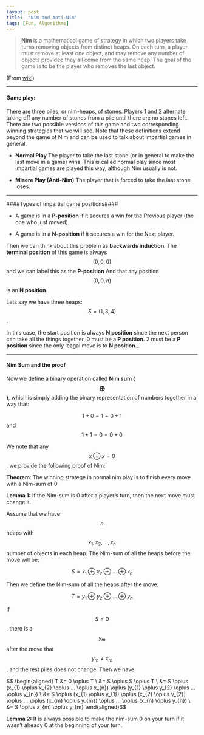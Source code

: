 ```yaml
---
layout: post
title:  "Nim and Anti-Nim"
tags: [Fun, Algorithms]
---
```


> **Nim** is a mathematical game of strategy 
in which two players take turns removing 
objects from distinct heaps. On each turn, 
a player must remove at least one object, 
and may remove any number of objects provided 
they all come from the same heap. The goal of 
the game is to be the player who removes the 
last object.

(From [wiki](https://en.wikipedia.org/wiki/Nim))

---

#### Game play: ####

There are three piles, or nim-heaps, of stones. Players 1 and 2 alternate
taking off any number of stones from a pile until there are no stones left.
There are two possible versions of this game and two corresponding winning
strategies that we will see. Note that these definitions extend beyond the
game of Nim and can be used to talk about impartial games in general.

* **Normal Play** The player to take the last stone (or in general to make
the last move in a game) wins. This is called normal play since most
impartial games are played this way, although Nim usually is not.

* **Misere Play (Anti-Nim)** The player that is forced to take the last stone loses.

---

####Types of impartial game positions####

* A game is in a **P-position** if it secures a win for the Previous player
(the one who just moved).

* A game is in a **N-position** if it secures a win for the Next player.

Then we can think about this problem as **backwards induction**. The **terminal position**
of this game is always $$(0, 0, 0)$$ and we can label this as the **P-position**
And that any position $$(0, 0, n)$$ is an **N position**.

Lets say we have three heaps: $$S = (1, 3, 4)$$. 

In this case, the start position is always **N position** since the next person 
can take all the things together, 0 must be a **P position**. 2 must be a **P position**
since the only leagal move is to **N position**...

---

#### Nim Sum and the proof ####

Now we define a binary operation called **Nim sum ($$\bigoplus$$)**, which is simply adding 
the binary representation of numbers together in a way that:

$$ 1+0=1=0+1$$ and $$ 1+ 1=0=0+0$$

We note that any $$x \oplus x =0$$, we provide the following proof of Nim:

**Theorem**: The winning stratege in normal nim play is to finish every move 
with a Nim-sum of 0.

**Lemma 1:** If the Nim-sum is 0 after a player’s turn, then the next move
must change it.

Assume that we have $$n$$ heaps with $$x_{1}, x_{2}, ...,x_{n}$$ number of objects in each heap.
The Nim-sum of all the heaps before the move will be:

$$S = x_{1} \oplus x_{2} \oplus ... \oplus x_{n}$$

Then we define the Nim-sum of all the heaps after the move:

$$T = y_{1} \oplus y_{2} \oplus ... \oplus y_{n}$$

If $$S =0$$, there is a $$y_{m}$$ after the move that $$y_{m} \neq x_{m}$$,
and the rest piles does not change. Then we have:

$$ \begin{aligned} 
T &= 0 \oplus T \\
&= S \oplus S \oplus T \\
&= S \oplus (x_{1} \oplus x_{2} \oplus ... \oplus x_{n}) \oplus (y_{1} \oplus y_{2} \oplus ... \oplus y_{n}) \\
&= S \oplus (x_{1) \oplus y_{1}) \oplus (x_{2) \oplus y_{2}) \oplus ... \oplus (x_{m) \oplus y_{m}) \oplus ... \oplus (x_{n) \oplus y_{n}) \\ 
&= S \oplus x_{m) \oplus y_{m}
\end{aligned}$$



**Lemma 2:** It is always possible to make the nim-sum 0 on your turn if
it wasn’t already 0 at the beginning of your turn.



